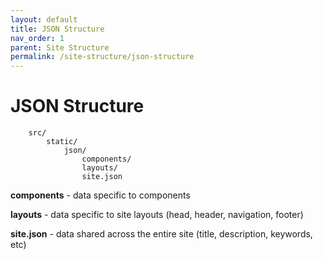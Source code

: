```yaml
---
layout: default
title: JSON Structure
nav_order: 1
parent: Site Structure
permalink: /site-structure/json-structure
---
```


# JSON Structure

        src/
            static/
                json/
                    components/
                    layouts/
                    site.json

**components** - data specific to components

**layouts** - data specific to site layouts (head, header, navigation, footer)

**site.json** - data shared across the entire site (title, description, keywords, etc)